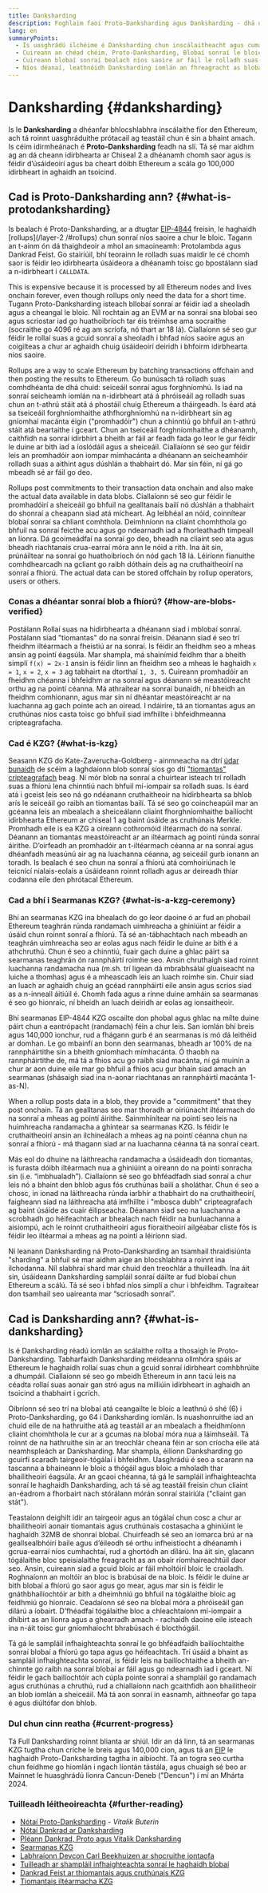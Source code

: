 ```yaml
---
title: Danksharding
description: Foghlaim faoi Proto-Danksharding agus Danksharding - dhá uasghrádú seicheamhach le haghaidh Ethereum a scálú.
lang: en
summaryPoints:
  - Is uasghrádú ilchéime é Danksharding chun inscálaitheacht agus cumas Ethereum a fheabhsú.
  - Cuireann an chéad chéim, Proto-Danksharding, Blobaí sonraí le bloic
  - Cuireann blobaí sonraí bealach níos saoire ar fáil le rolladh suas sonraí a phostáil chuig Ethereum agus is féidir na costais sin a chur ar aghaidh chuig úsáideoirí i bhfoirm táillí idirbhirt níos ísle.
  - Níos déanaí, leathnóidh Danksharding iomlán an fhreagracht as blobaí sonraí a fhíorú thar fho-thacair nóid, ag scálú Ethereum go níos mó ná 100,000 idirbheart in aghaidh an tsoicind.
---
```


# Danksharding {#danksharding}

Is le **Danksharding** a dhéanfar bhlocshlabhra inscálaithe fíor den Ethereum, ach tá roinnt uasghráduithe prótacail ag teastáil chun é sin a bhaint amach. Is céim idirmheánach é **Proto-Danksharding** feadh na slí. Tá sé mar aidhm ag an dá cheann idirbhearta ar Chiseal 2 a dhéanamh chomh saor agus is féidir d’úsáideoirí agus ba cheart dóibh Ethereum a scála go 100,000 idirbheart in aghaidh an tsoicind.

## Cad is Proto-Danksharding ann? {#what-is-protodanksharding}

Is bealach é Proto-Danksharding, ar a dtugtar [EIP-4844](https://eips.ethereum.org/EIPS/eip-4844) freisin, le haghaidh [rollups](/layer-2 /#rollups) chun sonraí níos saoire a chur le bloic. Tagann an t-ainm ón dá thaighdeoir a mhol an smaoineamh: Protolambda agus Dankrad Feist. Go stairiúil, bhí teorainn le rolladh suas maidir le cé chomh saor is féidir leo idirbhearta úsáideora a dhéanamh toisc go bpostálann siad a n-idirbheart i `CALLDATA`.

This is expensive because it is processed by all Ethereum nodes and lives onchain forever, even though rollups only need the data for a short time. Tugann Proto-Danksharding isteach bllobaí sonraí ar féidir iad a sheoladh agus a cheangal le bloic. Níl rochtain ag an EVM ar na sonraí sna blobaí seo agus scriostar iad go huathoibríoch tar éis tréimhse ama socraithe (socraithe go 4096 ré ag am scríofa, nó thart ar 18 lá). Ciallaíonn sé seo gur féidir le rollaí suas a gcuid sonraí a sheoladh i bhfad níos saoire agus an coigilteas a chur ar aghaidh chuig úsáideoirí deiridh i bhfoirm idirbhearta níos saoire.

<ExpandableCard title="Cén fáth a ndéanann blobaí rolladh suas níos saoire?" eventCategory="/roadmap/danksharding" eventName="clicked why do blocks make rollups cheaper?">

Rollups are a way to scale Ethereum by batching transactions offchain and then posting the results to Ethereum. Go bunúsach tá rolladh suas comhdhéanta de dhá chuid: seiceáil sonraí agus forghníomhú. Is iad na sonraí seicheamh iomlán na n-idirbheart atá á phróiseáil ag rolladh suas chun an t-athrú stáit atá á phostáil chuig Ethereum a tháirgeadh. Is éard atá sa tseiceáil forghníomhaithe athfhorghníomhú na n-idirbheart sin ag gníomhaí macánta éigin ("promhadóir") chun a chinntiú go bhfuil an t-athrú stáit atá beartaithe i gceart. Chun an tseiceáil forghníomhaithe a dhéanamh, caithfidh na sonraí idirbhirt a bheith ar fáil ar feadh fada go leor le gur féidir le duine ar bith iad a íoslódáil agus a sheiceáil. Ciallaíonn sé seo gur féidir leis an promhadóir aon iompar mímhacánta a dhéanann an seicheamhóir rolladh suas a aithint agus dúshlán a thabhairt dó. Mar sin féin, ní gá go mbeadh sé ar fáil go deo.

</ExpandableCard>

<ExpandableCard title="Cén fáth a bhfuil sé ceart go leor sonraí blob a scriosadh?" eventCategory="/roadmap/danksharding" eventName="clicked why is it OK to delete the blob data?">

Rollups post commitments to their transaction data onchain and also make the actual data available in data blobs. Ciallaíonn sé seo gur féidir le promhadóirí a sheiceáil go bhfuil na gealltanais bailí nó dúshlán a thabhairt do shonraí a cheapann siad atá mícheart. Ag leibhéal an nóid, coinnítear blobaí sonraí sa chliant comhthola. Deimhníonn na cliaint chomhthola go bhfuil na sonraí feicthe acu agus go ndearnadh iad a fhorleathadh timpeall an líonra. Dá gcoimeádfaí na sonraí go deo, bheadh ​​na cliaint seo ata agus bheadh riachtanais crua-earraí móra ann le nóid a rith. Ina áit sin, prúnáiltear na sonraí go huathoibríoch ón nód gach 18 lá. Léiríonn fianuithe comhdhearcadh na gcliant go raibh dóthain deis ag na cruthaitheoirí na sonraí a fhíorú. The actual data can be stored offchain by rollup operators, users or others.

</ExpandableCard>

### Conas a dhéantar sonraí blob a fhíorú? {#how-are-blobs-verified}

Postálann Rollaí suas na hidirbhearta a dhéanann siad i mblobaí sonraí. Postálann siad "tiomantas" do na sonraí freisin. Déanann siad é seo trí fheidhm iltéarmach a fheistiú ar na sonraí. Is féidir an fheidhm seo a mheas ansin ag pointí éagsúla. Mar shampla, má shainímid feidhm thar a bheith simplí `f(x) = 2x-1` ansin is féidir linn an fheidhm seo a mheas le haghaidh `x = 1`, `x = 2`, `x = 3` ag tabhairt na dtorthaí `1, 3, 5`. Cuireann promhadóir an fheidhm chéanna i bhfeidhm ar na sonraí agus déanann sé meastóireacht orthu ag na pointí céanna. Má athraítear na sonraí bunaidh, ní bheidh an fheidhm comhionann, agus mar sin ní dhéantar meastóireacht ar na luachanna ag gach pointe ach an oiread. I ndáiríre, tá an tiomantas agus an cruthúnas níos casta toisc go bhfuil siad imfhillte i bhfeidhmeanna cripteagrafacha.

### Cad é KZG? {#what-is-kzg}

Seasann KZG do Kate-Zaverucha-Goldberg - ainmneacha na dtrí [údar bunaidh](https://link.springer.com/chapter/10.1007/978-3-642-17373-8_11) de scéim a laghdaíonn blob sonraí síos go dtí ["tiomantas" cripteagrafach](https://dankradfeist.de/ethereum/2020/06/16/kate-polynomial-commitments.html) beag. Ní mór blob na sonraí a chuirtear isteach trí rolladh suas a fhíorú lena chinntiú nach bhfuil mí-iompair sa rolladh suas. Is éard atá i gceist leis seo ná go ndéanann cruthaitheoir na hidirbhearta sa bhlob arís le seiceáil go raibh an tiomantas bailí. Tá sé seo go coincheapúil mar an gcéanna leis an mbealach a sheiceálann cliaint fhorghníomhaithe bailíocht idirbhearta Ethereum ar chiseal 1 ag baint úsáide as cruthúnais Merkle. Promhadh eile is ea KZG a oireann cothromóid iltéarmach do na sonraí. Déanann an tiomantas meastóireacht ar an iltéarmach ag pointí rúnda sonraí áirithe. D’oirfeadh an promhadóir an t-iltéarmach céanna ar na sonraí agus dhéanfadh measúnú air ag na luachanna céanna, ag seiceáil gurb ionann an toradh. Is bealach é seo chun na sonraí a fhíorú atá comhoiriúnach le teicnící nialais-eolais a úsáideann roinnt rolladh agus ar deireadh thiar codanna eile den phrótacal Ethereum.

### Cad a bhí i Searmanas KZG? {#what-is-a-kzg-ceremony}

Bhí an searmanas KZG ina bhealach do go leor daoine ó ar fud an phobail Ethereum teaghrán rúnda randamach uimhreacha a ghiniúint ar féidir a úsáid chun roinnt sonraí a fhíorú. Tá sé an-tábhachtach nach mbeadh an teaghrán uimhreacha seo ar eolas agus nach féidir le duine ar bith é a athchruthú. Chun é seo a chinntiú, fuair gach duine a ghlac páirt sa searmanas teaghrán ón rannpháirtí roimhe seo. Ansin chruthaigh siad roinnt luachanna randamacha nua (m.sh. trí ligean dá mbrabhsálaí gluaiseacht na luiche a thomhas) agus é a mheascadh leis an luach roimhe sin. Chuir siad an luach ar aghaidh chuig an gcéad rannpháirtí eile ansin agus scrios siad as a n-inneall áitiúil é. Chomh fada agus a rinne duine amháin sa searmanas é seo go hionraic, ní bheidh an luach deiridh ar eolas ag ionsaitheoir.

Bhí searmanas EIP-4844 KZG oscailte don phobal agus ghlac na mílte duine páirt chun a eantrópacht (randamach) féin a chur leis. San iomlán bhí breis agus 140,000 ionchur, rud a fhágann gurb é an searmanas is mó dá leithéid ar domhan. Le go mbainfí an bonn den searmanas, bheadh ​​ar 100% de na rannpháirtithe sin a bheith gníomhach mímhacánta. Ó thaobh na rannpháirtithe de, má tá a fhios acu go raibh siad macánta, ní gá muinín a chur ar aon duine eile mar go bhfuil a fhios acu gur bhain siad amach an searmanas (shásaigh siad ina n-aonar riachtanas an rannpháirtí macánta 1-as-N).

<ExpandableCard title="Cén uimhir randamach ón searmanas KZG a úsáidtear dó?" eventCategory="/roadmap/danksharding" eventName="clicked why is the random number from the KZG ceremony used for?">

When a rollup posts data in a blob, they provide a "commitment" that they post onchain. Tá an gealltanas seo mar thoradh ar oiriúnacht iltéarmach do na sonraí a mheas ag pointí áirithe. Sainmhínítear na pointí seo leis na huimhreacha randamacha a ghintear sa searmanas KZG. Is féidir le cruthaitheoirí ansin an ilchineálach a mheas ag na pointí céanna chun na sonraí a fhíorú - má thagann siad ar na luachanna céanna tá na sonraí ceart.

</ExpandableCard>

<ExpandableCard title="Cén fáth a gcaithfidh sonraí randamacha KZG fanacht faoi rún?" eventCategory="/roadmap/danksharding" eventName="clicked why does the KZG random data have to stay secret?">

Más eol do dhuine na láithreacha randamacha a úsáideadh don tiomantas, is furasta dóibh iltéarmach nua a ghiniúint a oireann do na pointí sonracha sin (i.e. “imbhualadh”). Ciallaíonn sé seo go bhféadfadh siad sonraí a chur leis nó a bhaint den bhlob agus fós cruthúnas bailí a sholáthar. Chun é seo a chosc, in ionad na láithreacha rúnda iarbhír a thabhairt do na cruthaitheoirí, faigheann siad na láithreacha atá imfhillte i "mbosca dubh" cripteagrafach ag baint úsáide as cuair éilipseacha. Déanann siad seo na luachanna a scrobhadh go héifeachtach ar bhealach nach féidir na bunluachanna a aisiompú, ach le roinnt cruthaitheoirí agus fíoraitheoirí ailgéabar cliste fós is féidir leo iltéarmaí a mheas ag na pointí a léiríonn siad.

</ExpandableCard>

<InfoBanner isWarning mb={8}>
  Ní leanann Danksharding ná Proto-Danksharding an tsamhail thraidisiúnta "sharding" a bhfuil sé mar aidhm aige an blocshlabhra a roinnt ina ilchodanna. Níl slabhraí shard mar chuid den treochlár a thuilleadh. Ina áit sin, úsáideann Danksharding sampláil sonraí dáilte ar fud blobaí chun Ethereum a scálú. Tá sé seo i bhfad níos simplí a chur i bhfeidhm. Tagraítear don tsamhail seo uaireanta mar “scriosadh sonraí”.
</InfoBanner>

## Cad is Danksharding ann? {#what-is-danksharding}

Is é Danksharding réadú iomlán an scálaithe rollta a thosaigh le Proto-Danksharding. Tabharfaidh Danksharding méideanna ollmhóra spáis ar Ethereum le haghaidh rollaí suas chun a gcuid sonraí idirbheart comhbhrúite a dhumpáil. Ciallaíonn sé seo go mbeidh Ethereum in ann tacú leis na céadta rollaí suas aonair gan stró agus na milliúin idirbheart in aghaidh an tsoicind a thabhairt i gcrích.

Oibríonn sé seo trí na blobaí atá ceangailte le bloic a leathnú ó shé (6) i Proto-Danksharding, go 64 i Danksharding iomlán. Is nuashonruithe iad an chuid eile de na hathruithe atá ag teastáil ar an mbealach a fheidhmíonn cliaint chomhthola le cur ar a gcumas na blobaí móra nua a láimhseáil. Tá roinnt de na hathruithe sin ar an treochlár cheana féin ar son críocha eile atá neamhspleách ar Danksharding. Mar shampla, éilíonn Danksharding go gcuirfí scaradh tairgeoir-tógálaí i bhfeidhm. Uasghrádú é seo a scarann ​​na tascanna a bhaineann le bloic a thógáil agus bloic a mholadh thar bhailitheoirí éagsúla. Ar an gcaoi chéanna, tá gá le sampláil infhaighteachta sonraí le haghaidh Danksharding, ach tá sé ag teastáil freisin chun cliaint an-éadrom a fhorbairt nach stórálann mórán sonraí stairiúla ("cliaint gan stát").

<ExpandableCard title="Cén fáth a dteastaíonn scaradh idir moltóirí agus tógálaí ó Danksharding?" eventCategory="/roadmap/danksharding" eventName="clicked why does danksharding require proposer-builder separation?">

Teastaíonn deighilt idir an tairgeoir agus an tógálaí chun cosc ​​a chur ar bhailitheoirí aonair tiomantais agus cruthúnais costasacha a ghiniúint le haghaidh 32MB de shonraí blobaí. Chuirfeadh sé seo an iomarca brú ar na geallsealbhóirí baile agus d’éileodh sé orthu infheistíocht a dhéanamh i gcrua-earraí níos cumhachtaí, rud a ghortódh an dílárú. Ina áit sin, glacann tógálaithe bloc speisialaithe freagracht as an obair ríomhaireachtúil daor seo. Ansin, cuireann siad a gcuid bloic ar fáil mholtóirí bloic le craoladh. Roghnaíonn an moltóir an bloc is brabúsaí de na bloic. Is féidir le duine ar bith blobaí a fhíorú go saor agus go mear, agus mar sin is féidir le gnáthbhailíochtóir ar bith a dheimhniú go bhfuil na tógálaithe bloic ag feidhmiú go hionraic. Ceadaíonn sé seo na blobaí móra a phróiseáil gan dílárú a íobairt. D'fhéadfaí tógálaithe bloc a chleachtaíonn mí-iompair a dhíbirt as an líonra agus a ghearradh amach - rachaidh daoine eile isteach ina n-áit toisc gur gníomhaíocht bhrabúsach é blocthógáil.

</ExpandableCard>

<ExpandableCard title="Cén fáth a dteastaíonn sampláil infhaighteachta sonraí ó Danksharding?" eventCategory="/roadmap/danksharding" eventName="clicked why does danksharding require data availability sampling?">

Tá gá le sampláil infhaighteachta sonraí le go bhféadfaidh bailíochtaithe sonraí blobaí a fhíorú go tapa agus go héifeachtach. Trí úsáid a bhaint as sampláil infhaighteachta sonraí, is féidir leis na bailíochtaithe a bheith an-chinnte go raibh na sonraí blobaí ar fáil agus go ndearnadh iad i gceart. Ní féidir le gach bailíochtóir ach cúpla pointe sonraí a shampláil go randamach agus cruthúnas a chruthú, rud a chiallaíonn nach gcaithfidh aon bhailitheoir an blob iomlán a sheiceáil. Má tá aon sonraí in easnamh, aithneofar go tapa é agus diúltófar don bhlob.

</ExpandableCard>

### Dul chun cinn reatha {#current-progress}

Tá Full Danksharding roinnt blianta ar shiúl. Idir an dá linn, tá an searmanas KZG tugtha chun críche le breis agus 140,000 cion, agus tá an [EIP](https://eips.ethereum.org/EIPS/eip-4844) le haghaidh Proto-Danksharding tagtha in aibíocht. Tá an togra seo curtha chun feidhme go hiomlán i ngach líontán tástála, agus chuaigh sé beo ar Mainnet le huasghrádú líonra Cancun-Deneb ("Dencun") i mí an Mhárta 2024.

### Tuilleadh léitheoireachta {#further-reading}

- [Nótaí Proto-Danksharding](https://notes.ethereum.org/@vbuterin/proto_danksharding_faq) - _Vitalik Buterin_
- [Nótaí Dankrad ar Danksharding](https://notes.ethereum.org/@dankrad/new_sharding)
- [Pléann Dankrad, Proto agus Vitalik Danksharding](https://www.youtube.com/watch?v=N5p0TB77flM)
- [Searmanas KZG](https://ceremony.ethereum.org/)
- [Labhraíonn Devcon Carl Beekhuizen ar shocruithe iontaofa](https://archive.devcon.org/archive/watch/6/the-kzg-ceremony-or-how-i-learnt-to-stop-worrying-and-love-trusted-setups/?tab=YouTube)
- [Tuilleadh ar shampláil infhaighteachta sonraí le haghaidh blobaí](https://hackmd.io/@vbuterin/sharding_proposal#ELI5-data-availability-sampling)
- [Dankrad Feist ar thiomantais agus cruthúnais KZG](https://youtu.be/8L2C6RDMV9Q)
- [Tiomantais iltéarmacha KZG](https://dankradfeist.de/ethereum/2020/06/16/kate-polynomial-commitments.html)
